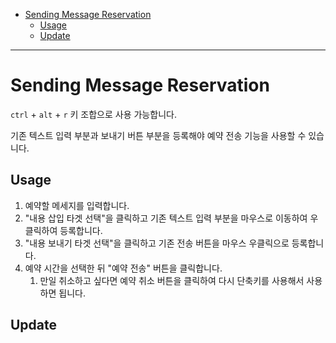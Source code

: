 - [Sending Message Reservation](#sending-message-reservation)
  - [Usage](#usage)
  - [Update](#update)

---

# Sending Message Reservation

`ctrl` + `alt` + `r` 키 조합으로 사용 가능합니다.

기존 텍스트 입력 부분과 보내기 버튼 부분을 등록해야 예약 전송 기능을 사용할 수 있습니다.

## Usage

1. 예약할 메세지를 입력합니다.
2. "내용 삽입 타겟 선택"을 클릭하고 기존 텍스트 입력 부분을 마우스로 이동하여 우클릭하여 등록합니다.
3. "내용 보내기 타겟 선택"을 클릭하고 기존 전송 버튼을 마우스 우클릭으로 등록합니다.
4. 예약 시간을 선택한 뒤 "예약 전송" 버튼을 클릭합니다.
   1. 만일 취소하고 싶다면 예약 취소 버튼을 클릭하여 다시 단축키를 사용해서 사용하면 됩니다.

## Update
